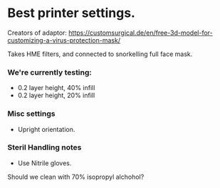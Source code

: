 # Best printer settings.

Creators of adaptor:
https://customsurgical.de/en/free-3d-model-for-customizing-a-virus-protection-mask/

Takes HME filters, and connected to snorkelling full face mask. 

### We're currently testing:
* 0.2 layer height, 40% infill
* 0.2 layer height, 20% infill

### Misc settings
* Upright orientation.

### Steril Handling notes

* Use Nitrile gloves.


Should we clean with 70% isopropyl alchohol?
